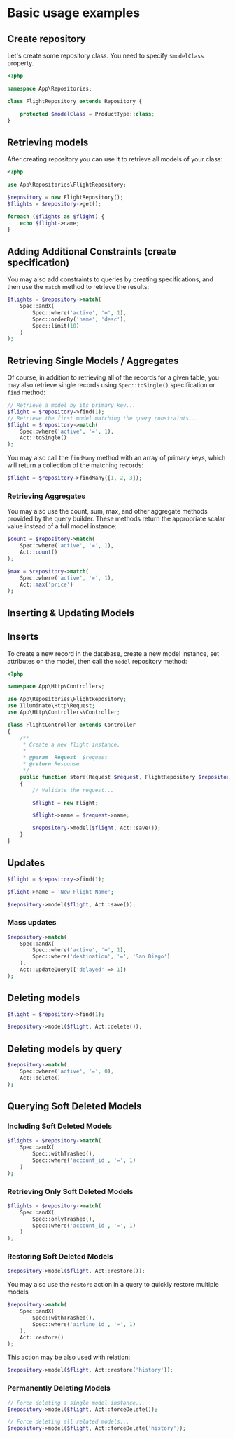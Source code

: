 # Basic usage examples

## Create repository

Let's create some repository class. You need to specify `$modelClass` property.

```php
<?php

namespace App\Repositories;

class FlightRepository extends Repository {

    protected $modelClass = ProductType::class;
}
```

## Retrieving models

After creating repository you can use it to retrieve all models of your class:

```php
<?php

use App\Repositories\FlightRepository;

$repository = new FlightRepository();
$flights = $repository->get();

foreach ($flights as $flight) {
    echo $flight->name;
}
```

## Adding Additional Constraints (create specification)

You may also add constraints to queries by creating specifications, and then use the `match` method to retrieve the results:

```php
$flights = $repository->match(
    Spec::andX(
        Spec::where('active', '=', 1),
        Spec::orderBy('name', 'desc'),
        Spec::limit(10)
    )
);
```

## Retrieving Single Models / Aggregates

Of course, in addition to retrieving all of the records for a given table, you may also retrieve single records
using `Spec::toSingle()` specification or `find` method:

```php
// Retrieve a model by its primary key...
$flight = $repository->find(1);
// Retrieve the first model matching the query constraints...
$flight = $repository->match(
    Spec::where('active', '=', 1),
    Act::toSingle()
);
```

You may also call the `findMany` method with an array of primary keys, which will return a collection of the 
matching records:

```php
$flight = $repository->findMany([1, 2, 3]);
```

### Retrieving Aggregates

You may also use the count, sum, max, and other aggregate methods provided by the query builder. These methods 
return the appropriate scalar value instead of a full model instance:

```php
$count = $repository->match(
    Spec::where('active', '=', 1),
    Act::count()
);

$max = $repository->match(
    Spec::where('active', '=', 1),
    Act::max('price')
);
```

## Inserting & Updating Models

## Inserts

To create a new record in the database, create a new model instance, set attributes on the model, then call the `model` repository method:

```php
<?php

namespace App\Http\Controllers;

use App\Repositories\FlightRepository;
use Illuminate\Http\Request;
use App\Http\Controllers\Controller;

class FlightController extends Controller
{
    /**
     * Create a new flight instance.
     *
     * @param  Request  $request
     * @return Response
     */
    public function store(Request $request, FlightRepository $repository)
    {
        // Validate the request...

        $flight = new Flight;

        $flight->name = $request->name;

        $repository->model($flight, Act::save());
    }
}
```

## Updates

```php
$flight = $repository->find(1);

$flight->name = 'New Flight Name';

$repository->model($flight, Act::save());
```

### Mass updates

```php
$repository->match(
    Spec::andX(
        Spec::where('active', '=', 1),
        Spec::where('destination', '=', 'San Diego')
    ),
    Act::updateQuery(['delayed' => 1])
);
```

## Deleting models

```php
$flight = $repository->find(1);

$repository->model($flight, Act::delete());
```
## Deleting models by query

```php
$repository->match(
    Spec::where('active', '=', 0),
    Act::delete()
);
```

## Querying Soft Deleted Models

### Including Soft Deleted Models

```php
$flights = $repository->match(
    Spec::andX(
        Spec::withTrashed(),
        Spec::where('account_id', '=', 1)
    )
);
```

### Retrieving Only Soft Deleted Models

```php
$flights = $repository->match(
    Spec::andX(
        Spec::onlyTrashed(),
        Spec::where('account_id', '=', 1)
    )
);
```

### Restoring Soft Deleted Models

```php
$repository->model($flight, Act::restore());
```

You may also use the `restore` action in a query to quickly restore multiple models

```php
$repository->match(
    Spec::andX(
        Spec::withTrashed(),
        Spec::where('airline_id', '=', 1)
    ),
    Act::restore()
);
```

This action may be also used with relation:

```php
$repository->model($flight, Act::restore('history'));
```

### Permanently Deleting Models

```php
// Force deleting a single model instance...
$repository->model($flight, Act::forceDelete());

// Force deleting all related models...
$repository->model($flight, Act::forceDelete('history'));
```

